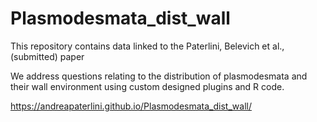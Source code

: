 # Plasmodesmata_dist_wall

This repository contains data linked to the Paterlini, Belevich et al., (submitted) paper 

We address questions relating to the distribution of plasmodesmata and their wall environment using custom designed plugins and R code.

https://andreapaterlini.github.io/Plasmodesmata_dist_wall/
